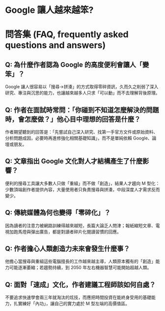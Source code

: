# Google 讓人越來越笨?

# 問答集 (FAQ, frequently asked questions and answers)

## Q: 為什麼作者認為 Google 的高度便利會讓人「變笨」？
Google 讓人很容易以「搜尋→拼湊」的方式取得零碎資訊，久而久之削弱了深入研究、專注與沉思的能力，也讓越來越多人只求「可以動」而不去理解背後原理。

## Q: 作者在面試時常問：「你碰到不知道怎麼解決的問題時，會怎麼做？」他心目中理想的回答是什麼？
作者期望聽到的回答是：「先嘗試自己深入研究、找第一手官方文件或原始資料、分析問題成因，必要時再進修強化相關基礎知識」，而不是單純依賴 Google、論壇或朋友。

## Q: 文章指出 Google 文化對人才結構產生了什麼影響？
便利的搜尋工具讓大多數人只做「重組」而不做「創造」，結果人才趨向 M 型化：少數頂端創作者提供內容，大量使用者只負責搜尋與拼湊，中段深度人才需求反而變少。

## Q: 傳統媒體為何也變得「零碎化」？
因為讀者的注意力被網路訓練得越來越短，長篇大論乏人問津；報紙縮短文章、電視加跑馬燈與彈出廣告，都是對讀者碎片化閱讀習慣的回應。

## Q: 作者擔心人類創造力未來會發生什麼事？
他擔心當搜尋與重組這些電腦擅長的工作越來越主導，人類原本獨有的「創造」能力可能逐漸萎縮；若趨勢持續，到 2050 年左右機器智慧可能開始超越人類。

## Q: 面對「速成」文化，作者建議工程師該如何自處？
不要追求快速學會兩三年就淘汰的炫技，而應把時間投資在能終身受用的基礎能力，扎實練好「內功」，讓自己的實力處於 M 型左端的高價值區。